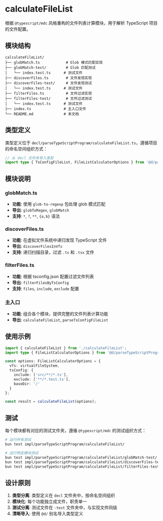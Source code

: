 # calculateFileList

根据 `@typescript/mdc` 风格重构的文件列表计算模块，用于解析 TypeScript 项目的文件配置。

## 模块结构

```
calculateFileList/
├── globMatch.ts            # Glob 模式匹配实现
├── globMatch-test/         # Glob 匹配测试
│   └── index.test.ts      # 测试文件
├── discoverFiles.ts        # 文件发现实现
├── discoverFiles-test/     # 文件发现测试
│   └── index.test.ts      # 测试文件
├── filterFiles.ts          # 文件过滤实现
├── filterFiles-test/       # 文件过滤测试
│   └── index.test.ts      # 测试文件
├── index.ts               # 主入口文件
└── README.md              # 本文档
```

## 类型定义

类型定义位于 `decl/parseTypeScriptProgram/calculateFileList.ts`，遵循项目的命名空间组织方式：

```typescript
// 从 decl 文件夹导入类型
import type { TsConfigFileList, FileListCalculatorOptions } from '@d/parseTypeScriptProgram/calculateFileList';
```

## 模块说明

### globMatch.ts
- **功能**: 使用 `glob-to-regexp` 包处理 glob 模式匹配
- **导出**: `globToRegex`, `globMatch`
- **支持**: `*`, `?`, `**`, `{a,b}` 语法

### discoverFiles.ts
- **功能**: 在虚拟文件系统中递归发现 TypeScript 文件
- **导出**: `discoverFilesInVfs`
- **支持**: 递归扫描目录，过滤 `.ts` 和 `.tsx` 文件

### filterFiles.ts
- **功能**: 根据 tsconfig.json 配置过滤文件列表
- **导出**: `filterFilesByTsConfig`
- **支持**: `files`, `include`, `exclude` 配置

### 主入口
- **功能**: 组合各个模块，提供完整的文件列表计算功能
- **导出**: `calculateFileList`, `parseTsConfigFileList`

## 使用示例

```typescript
import { calculateFileList } from './calculateFileList';
import type { FileListCalculatorOptions } from '@d/parseTypeScriptProgram/calculateFileList';

const options: FileListCalculatorOptions = {
  vfs: virtualFileSystem,
  tsConfig: {
    include: ['src/**/*.ts'],
    exclude: ['**/*.test.ts'],
    baseDir: '/'
  }
};

const result = calculateFileList(options);
```

## 测试

每个模块都有对应的测试文件夹，遵循 `@typescript/mdc` 的测试组织方式：

```bash
# 运行所有测试
bun test impl/parseTypeScriptProgram/calculateFileList/

# 运行特定模块测试
bun test impl/parseTypeScriptProgram/calculateFileList/globMatch-test/
bun test impl/parseTypeScriptProgram/calculateFileList/discoverFiles-test/
bun test impl/parseTypeScriptProgram/calculateFileList/filterFiles-test/
```

## 设计原则

1. **类型分离**: 类型定义在 `decl` 文件夹中，按命名空间组织
2. **模块化**: 每个功能独立成文件，职责单一
3. **测试分离**: 测试文件在 `-test` 文件夹中，与实现文件同级
4. **清晰导入**: 使用 `@d/` 别名导入类型定义 